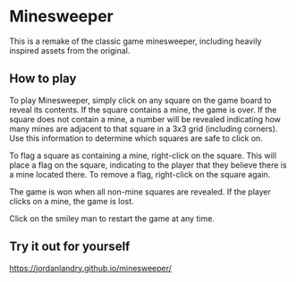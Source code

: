 # Minesweeper

This is a remake of the classic game minesweeper, including heavily inspired assets from the original.

## How to play

To play Minesweeper, simply click on any square on the game board to reveal its contents. If the square contains a mine, the game is over. If the
square does not contain a mine, a number will be revealed indicating how many mines are adjacent to that square in a 3x3 grid (including corners). Use
this information to determine which squares are safe to click on.

To flag a square as containing a mine, right-click on the square. This will place a flag on the square, indicating to the player that they believe
there is a mine located there. To remove a flag, right-click on the square again.

The game is won when all non-mine squares are revealed. If the player clicks on a mine, the game is lost.

Click on the smiley man to restart the game at any time.

## Try it out for yourself

https://jordanlandry.github.io/minesweeper/
